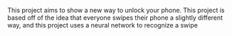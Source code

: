 This project aims to show a new way to unlock your phone. This project is based off of the idea that everyone swipes their phone a slightly different way, and this project uses a neural network to recognize a swipe

